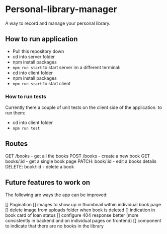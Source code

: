# Personal-library-manager

A way to record and manage your personal library.

## How to run application

- Pull this repository down
- cd into server folder
- npm install packages
- `npm run start` to start server
im a different terminal:
- cd into client folder
- npm install packages
- `npm run start` to start client

### How to run tests

Currently there a couple of unit tests on the client side of the application. to run them:
- cd into client folder
- `npm run test`

## Routes

GET /books - get all the books
POST /books - create a new book
GET books/:id - get a single book page
PATCH: book/:id - edit a books details
DELETE: book/:id - delete a book

## Future features to work on

The following are ways the app can be improved:

[] Pagination
[] images to show up in thumbnail within individual book page
[] delete image from uploads folder when book is deleted
[] indication in book card of loan status
[] configure 404 response better (more consistently in backend and on individual pages on frontend)
[] component to indicate that there are no books in the library
